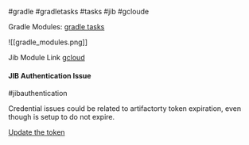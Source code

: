 #gradle #gradletasks  #tasks #jib #gcloude 

Gradle Modules:
[gradle tasks](https://github.ford.com/DevEnablement/gradle-boost-plugin/tree/b8c4cd3bb372584713bf71489e298703d9e5a145/src/main/resources/gradle/modules)

![[gradle_modules.png]]

Jib Module Link
[gcloud](https://github.ford.com/DevEnablement/gradle-boost-plugin/blob/b8c4cd3bb372584713bf71489e298703d9e5a145/src/main/resources/gradle/modules/gcloud.gradle)


#### JIB Authentication Issue
#jibauthentication

Credential issues could be related to artifactorty token expiration, even though is setup to do not expire.

[Update the token ](https://registry.ford.com/user/wcampos5/?tab=settings)